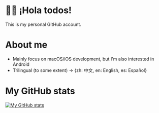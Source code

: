 # 🙋‍♀️ ¡Hola todos!
This is my personal GitHub account.

# About me
- Mainly focus on macOS/iOS development, but I'm also interested in Android
- Trilingual (to some extent) -> {zh: 中文, en: English, es: Español}

# My GitHub stats
[![My GitHub stats](https://github-readme-stats.vercel.app/api?username=changanmoon)](https://github.com/anuraghazra/github-readme-stats)
